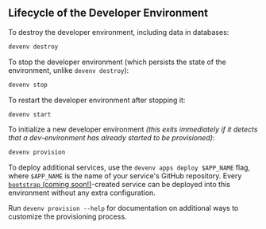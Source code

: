 ## Lifecycle of the Developer Environment

To destroy the developer environment, including data in databases:

```bash
devenv destroy
```

To stop the developer environment (which persists the state of the environment, unlike `devenv destroy`):

```bash
devenv stop
```

To restart the developer environment after stopping it:

```bash
devenv start
```

To initialize a new developer environment _(this exits immediately if it detects that a
dev-environment has already started to be provisioned)_:

```bash
devenv provision
```

To deploy additional services, use the `devenv apps deploy $APP_NAME` flag, where `$APP_NAME` is the name
of your service's GitHub repository. Every [`bootstrap` (coming soon!)](https://github.com/getoutreach/bootstrap)-created
service can be deployed into this environment without any extra configuration.

Run `devenv provision --help` for documentation on additional ways to customize the
provisioning process.
